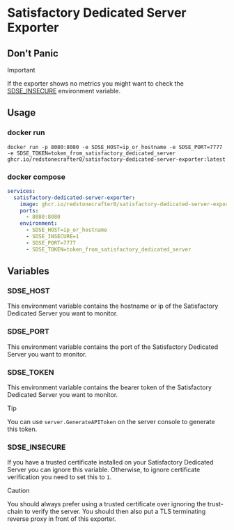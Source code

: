 # Satisfactory Dedicated Server Exporter

## Don't Panic
> [!IMPORTANT]
> If the exporter shows no metrics you might want to check the [SDSE_INSECURE](#sdse_insecure) environment variable.

## Usage
### docker run
```shell
docker run -p 8080:8080 -e SDSE_HOST=ip_or_hostname -e SDSE_PORT=7777 -e SDSE_TOKEN=token_from_satisfactory_dedicated_server ghcr.io/redstonecrafter0/satisfactory-dedicated-server-exporter:latest
```

### docker compose
```yaml
services:
  satisfactory-dedicated-server-exporter:
    image: ghcr.io/redstonecrafter0/satisfactory-dedicated-server-exporter:latest
    ports:
      - 8080:8080
    environment:
      - SDSE_HOST=ip_or_hostname
      - SDSE_INSECURE=1
      - SDSE_PORT=7777
      - SDSE_TOKEN=token_from_satisfactory_dedicated_server
```

## Variables

### SDSE_HOST
This environment variable contains the hostname or ip of the Satisfactory Dedicated Server you want to monitor.

### SDSE_PORT
This environment variable contains the port of the Satisfactory Dedicated Server you want to monitor.

### SDSE_TOKEN
This environment variable contains the bearer token of the Satisfactory Dedicated Server you want to monitor.
> [!TIP]
> You can use `server.GenerateAPIToken` on the server console to generate this token.

### SDSE_INSECURE
If you have a trusted certificate installed on your Satisfactory Dedicated Server you can ignore this variable.
Otherwise, to ignore certificate verification you need to set this to `1`.

> [!CAUTION]
> You should always prefer using a trusted certificate over ignoring the trust-chain to verify the server.
> You should then also put a TLS terminating reverse proxy in front of this exporter.
